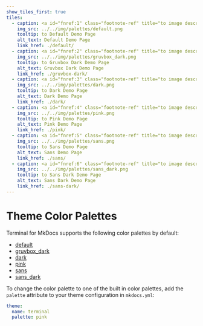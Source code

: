 ```yaml
---
show_tiles_first: true
tiles:
  - caption: <a id="fnref:1" class="footnote-ref" title="to image description" alt="image description." href="#fn:1">Default</a>
    img_src: ../../img/palettes/default.png
    tooltip: to Default Demo Page 
    alt_text: Default Demo Page
    link_href: ./default/
  - caption: <a id="fnref:2" class="footnote-ref" title="to image description" alt="image description." href="#fn:2">Gruvbox Dark</a>
    img_src: ../../img/palettes/gruvbox_dark.png
    tooltip: to Gruvbox Dark Demo Page
    alt_text: Gruvbox Dark Demo Page
    link_href: ./gruvbox-dark/
  - caption: <a id="fnref:3" class="footnote-ref" title="to image description" alt="image description." href="#fn:3">Dark</a>
    img_src: ../../img/palettes/dark.png
    tooltip: to Dark Demo Page 
    alt_text: Dark Demo Page
    link_href: ./dark/    
  - caption: <a id="fnref:4" class="footnote-ref" title="to image description" alt="image description." href="#fn:4">Pink</a>
    img_src: ../../img/palettes/pink.png
    tooltip: to Pink Demo Page
    alt_text: Pink Demo Page
    link_href: ./pink/        
  - caption: <a id="fnref:5" class="footnote-ref" title="to image description" alt="image description." href="#fn:5">Sans</a>
    img_src: ../../img/palettes/sans.png
    tooltip: to Sans Demo Page
    alt_text: Sans Demo Page
    link_href: ./sans/    
  - caption: <a id="fnref:6" class="footnote-ref" title="to image description" alt="image description." href="#fn:6">Sans Dark</a>
    img_src: ../../img/palettes/sans_dark.png
    tooltip: to Sans Dark Demo Page 
    alt_text: Sans Dark Demo Page
    link_href: ./sans-dark/            
---
```


# Theme Color Palettes
Terminal for MkDocs supports the following color palettes by default:

  - [default](default.md)
  - [gruvbox_dark](gruvbox-dark.md)
  - [dark](dark.md)
  - [pink](pink.md)
  - [sans](sans.md)
  - [sans_dark](sans-dark.md)

To change the color palette to one of the built in color palettes, add the `palette` attribute to your theme configuration in `mkdocs.yml`:

```yaml
theme:
  name: terminal
  palette: pink
```

[^1]: demo site with a white background and light blue hyperlinks.
[^2]: demo site with a dark grey background, orange hyperlinks, and light yellow text.
[^3]: demo site with a black background, light blue hyperlinks, and white text.
[^4]: demo site with a white background and pink hyperlinks.
[^5]: demo site with a white background, light blue hyperlinks, and sans font.
[^6]: demo site with a black background, light blue hyperlinks, and white text in sans font.